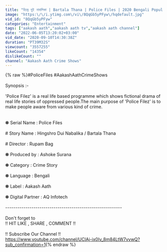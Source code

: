 ```yaml
---
title: "হিংস্র দুই নাবালিকা | Bartala Thana | Police Files | 2020 Bengali Popular Crime Serial | Aakash Aath"
image: "https:\/\/i.ytimg.com\/vi\/8QqGb5yPFyw\/hqdefault.jpg"
vid_id: "8QqGb5yPFyw"
categories: "Entertainment"
tags: ["aakash aath","aakash aath tv","aakash aath channel"]
date: "2022-06-05T13:20:02+03:00"
vid_date: "2020-09-10T14:30:38Z"
duration: "PT39M32S"
viewcount: "3557255"
likeCount: "14354"
dislikeCount: ""
channel: "Aakash Aath Crime Shows"
---
```

{% raw %}#PoliceFiles #AakashAathCrimeShows <br /><br />Synopsis :-<br /><br />'Police Filez' is a real life based programme which shows fictional drama of real life stories of oppressed people.The main purpose of 'Police Filez' is to make people aware from various kind of crime.<br />  <br /><br />✽ Serial Name : Police Files <br /><br /># Story Name : Hingshro Dui Nabalika / Bartala Thana <br /><br /># Director : Rupam Bag <br /><br />✽ Produced by : Ashoke Surana <br /><br />✽ Category : Crime Story <br /><br />✽ Language : Bengali <br /><br />✽ Label : Aakash Aath <br /><br />✽ Digital Partner : AQ Infotech <br /><br />----------------------------------------------------------<br /><br />Don't forget to <br />!! HIT LIKE , SHARE , COMMENT !!<br /><br />!! Subscribe Our Channel !!<br /><a rel="nofollow" target="blank" href="https://www.youtube.com/channel/UClAj-ix0Iv_8m84LtW7vvwQ?sub_confirmation=1">https://www.youtube.com/channel/UClAj-ix0Iv_8m84LtW7vvwQ?sub_confirmation=1</a>{% endraw %}
